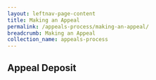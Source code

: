 ```yaml
---
layout: leftnav-page-content
title: Making an Appeal
permalink: /appeals-process/making-an-appeal/
breadcrumb: Making an Appeal
collection_name: appeals-process
---
```

Appeal Deposit
---



